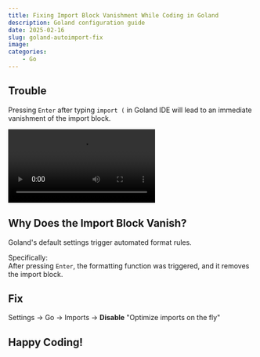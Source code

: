 ```yaml
---
title: Fixing Import Block Vanishment While Coding in Goland
description: Goland configuration guide
date: 2025-02-16
slug: goland-autoimport-fix
image: 
categories:
    - Go
---
```


## Trouble
Pressing `Enter` after typing `import (` in Goland IDE will lead to an immediate vanishment of the import block.  

<video controls src="goland-import-trouble.webm"></video>

## Why Does the Import Block Vanish?
Goland's default settings trigger automated format rules.  

Specifically:  
After pressing `Enter`, the formatting function was triggered, and it removes the import block.  

## Fix
Settings -> Go -> Imports -> **Disable** "Optimize imports on the fly"  

## Happy Coding!

